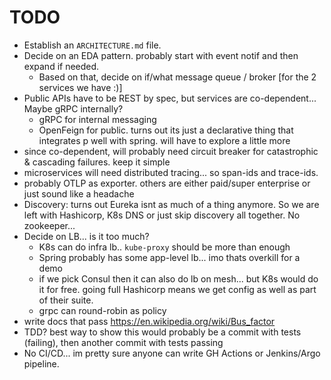 # TODO

- Establish an `ARCHITECTURE.md` file.
- Decide on an EDA pattern. probably start with event notif and then expand if needed.
  - Based on that, decide on if/what message queue / broker [for the 2 services we have :)]
- Public APIs have to be REST by spec, but services are co-dependent... Maybe gRPC internally?
  - gRPC for internal messaging
  - OpenFeign for public. turns out its just a declarative thing that integrates p well with spring. will have to explore a little more
- since co-dependent, will probably need circuit breaker for catastrophic & cascading failures. keep it simple
- microservices will need distributed tracing... so span-ids and trace-ids.
- probably OTLP as exporter. others are either paid/super enterprise or just sound like a headache
- Discovery: turns out Eureka isnt as much of a thing anymore. So we are left with Hashicorp, K8s DNS or just skip discovery all together. No zookeeper... 
- Decide on LB... is it too much?
  - K8s can do infra lb.. `kube-proxy` should be more than enough 
  - Spring probably has some app-level lb... imo thats overkill for a demo
  - if we pick Consul then it can also do lb on mesh... but K8s would do it for free. going full Hashicorp means we get config as well as part of their suite.
  - grpc can round-robin as policy
- write docs that pass https://en.wikipedia.org/wiki/Bus_factor
- TDD? best way to show this would probably be a commit with tests (failing), then another commit with tests passing
- No CI/CD... im pretty sure anyone can write GH Actions or Jenkins/Argo pipeline. 